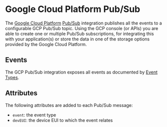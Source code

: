 # Google Cloud Platform Pub/Sub

The [Google Cloud Platform](https://cloud.google.com/) [Pub/Sub](https://cloud.google.com/pubsub/)
integration publishes all the events to a configurable GCP Pub/Sub topic.
Using the GCP console (or APIs) you are able to create one or multiple Pub/Sub
subscriptions, for integrating this with your application(s) or store the data
in one of the storage options provided by the Google Cloud Platform.

## Events

The GCP Pub/Sub integration exposes all events as documented by [Event Types](index.md#event-types).

## Attributes

The following attributes are added to each Pub/Sub message:

* `event`: the event type
* `devEUI`: the device EUI to which the event relates
